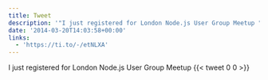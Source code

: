 ```yaml
---
title: Tweet
description: '"I just registered for London Node.js User Group Meetup "'
date: '2014-03-20T14:03:58+00:00'
links:
  - 'https://ti.to/-/etNLXA'
---
```

I just registered for London Node.js User Group Meetup 
      {{< tweet 0 0 >}}
    
